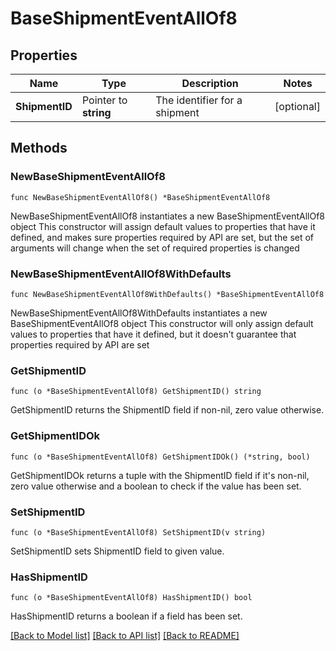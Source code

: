 # BaseShipmentEventAllOf8

## Properties

Name | Type | Description | Notes
------------ | ------------- | ------------- | -------------
**ShipmentID** | Pointer to **string** | The identifier for a shipment | [optional] 

## Methods

### NewBaseShipmentEventAllOf8

`func NewBaseShipmentEventAllOf8() *BaseShipmentEventAllOf8`

NewBaseShipmentEventAllOf8 instantiates a new BaseShipmentEventAllOf8 object
This constructor will assign default values to properties that have it defined,
and makes sure properties required by API are set, but the set of arguments
will change when the set of required properties is changed

### NewBaseShipmentEventAllOf8WithDefaults

`func NewBaseShipmentEventAllOf8WithDefaults() *BaseShipmentEventAllOf8`

NewBaseShipmentEventAllOf8WithDefaults instantiates a new BaseShipmentEventAllOf8 object
This constructor will only assign default values to properties that have it defined,
but it doesn't guarantee that properties required by API are set

### GetShipmentID

`func (o *BaseShipmentEventAllOf8) GetShipmentID() string`

GetShipmentID returns the ShipmentID field if non-nil, zero value otherwise.

### GetShipmentIDOk

`func (o *BaseShipmentEventAllOf8) GetShipmentIDOk() (*string, bool)`

GetShipmentIDOk returns a tuple with the ShipmentID field if it's non-nil, zero value otherwise
and a boolean to check if the value has been set.

### SetShipmentID

`func (o *BaseShipmentEventAllOf8) SetShipmentID(v string)`

SetShipmentID sets ShipmentID field to given value.

### HasShipmentID

`func (o *BaseShipmentEventAllOf8) HasShipmentID() bool`

HasShipmentID returns a boolean if a field has been set.


[[Back to Model list]](../README.md#documentation-for-models) [[Back to API list]](../README.md#documentation-for-api-endpoints) [[Back to README]](../README.md)


